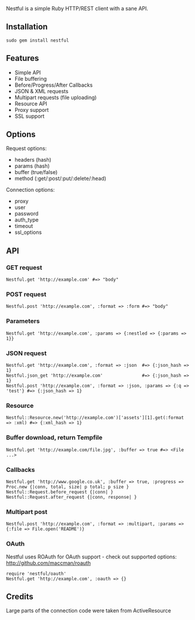 Nestful is a simple Ruby HTTP/REST client with a sane API. 

## Installation

    sudo gem install nestful

## Features

  * Simple API
  * File buffering
  * Before/Progress/After Callbacks
  * JSON & XML requests
  * Multipart requests (file uploading)
  * Resource API
  * Proxy support
  * SSL support

## Options

Request options:

  * headers (hash)
  * params  (hash)
  * buffer  (true/false)
  * method  (:get/:post/:put/:delete/:head)

Connection options:

  * proxy
  * user
  * password
  * auth_type
  * timeout
  * ssl_options

## API
  
### GET request

    Nestful.get 'http://example.com' #=> "body"

### POST request

    Nestful.post 'http://example.com', :format => :form #=> "body"
    
### Parameters

    Nestful.get 'http://example.com', :params => {:nestled => {:params => 1}}

### JSON request

    Nestful.get 'http://example.com', :format => :json  #=> {:json_hash => 1}
    Nestful.json_get 'http://example.com'               #=> {:json_hash => 1}
    Nestful.post 'http://example.com', :format => :json, :params => {:q => 'test'} #=> {:json_hash => 1}
  
### Resource

    Nestful::Resource.new('http://example.com')['assets'][1].get(:format => :xml) #=> {:xml_hash => 1}

### Buffer download, return Tempfile

    Nestful.get 'http://example.com/file.jpg', :buffer => true #=> <File ...>

### Callbacks

    Nestful.get 'http://www.google.co.uk', :buffer => true, :progress => Proc.new {|conn, total, size| p total; p size }
    Nestful::Request.before_request {|conn| }
    Nestful::Request.after_request {|conn, response| }

### Multipart post

    Nestful.post 'http://example.com', :format => :multipart, :params => {:file => File.open('README')}
    
### OAuth

Nestful uses ROAuth for OAuth support - check out supported options: http://github.com/maccman/roauth
    
    require 'nestful/oauth'
    Nestful.get 'http://example.com', :oauth => {}

## Credits
  Large parts of the connection code were taken from ActiveResource